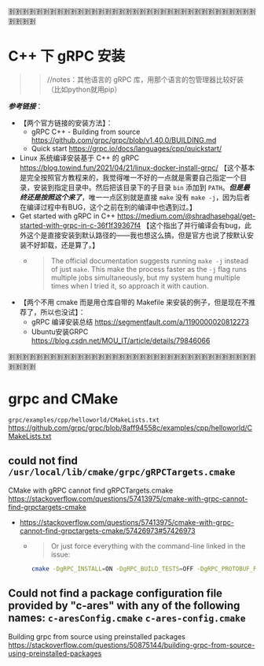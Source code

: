 
:u5272::u5272::u5272::u5272::u5272::u5272::u5272::u5272::u5272::u5272::u5272::u5272::u5272::u5272::u5272::u5272::u5272::u5272::u5272::u5272::u5272::u5272::u5272::u5272::u5272::u5272::u5272::u5272::u5272::u5272::u5272::u5272::u5272::u5272::u5272::u5272::u5272::u5272::u5272::u5272:

# C++ 下 gRPC 安装
>> //notes：其他语言的 gRPC 库，用那个语言的包管理器比较好装（比如python就用pip）

***参考链接***：
- 【两个官方链接的安装方法】：
  * gRPC C++ - Building from source https://github.com/grpc/grpc/blob/v1.40.0/BUILDING.md
  * Quick start https://grpc.io/docs/languages/cpp/quickstart/
- Linux 系统编译安装基于 C++ 的 gRPC https://blog.towind.fun/2021/04/21/linux-docker-install-grpc/ 【这个基本是完全按照官方教程来的，我觉得唯一不好的一点就是需要自己指定一个目录，安装到指定目录中。然后把该目录下的子目录 `bin` 添加到 `PATH`。***但是最终还是按照这个来了***，唯一一点区别就是直接 `make` 没有 `make -j`，因为后者在编译过程中有BUG，这个之前在别的编译中也遇到过。】
- Get started with gRPC in C++ https://medium.com/@shradhasehgal/get-started-with-grpc-in-c-36f1f39367f4 【这个指出了并行编译会有bug，此外这个是直接安装到默认路径的——我也想这么搞，但是官方也说了按默认安装不好卸载，还是算了。】
  * > The official documentation suggests running `make -j` instead of just `make`. This make the process faster as the `-j` flag runs multiple jobs simultaneously, but my system hung multiple times when I tried it, so approach it with caution.
- 【两个不用 cmake 而是用仓库自带的 Makefile 来安装的例子，但是现在不推荐了，所以也没试】：
  * gRPC 编译安装总结 https://segmentfault.com/a/1190000020812273
  * Ubuntu安装GRPC https://blog.csdn.net/MOU_IT/article/details/79846066

:u5272::u5272::u5272::u5272::u5272::u5272::u5272::u5272::u5272::u5272::u5272::u5272::u5272::u5272::u5272::u5272::u5272::u5272::u5272::u5272::u5272::u5272::u5272::u5272::u5272::u5272::u5272::u5272::u5272::u5272::u5272::u5272::u5272::u5272::u5272::u5272::u5272::u5272::u5272::u5272:

# grpc and CMake

`grpc/examples/cpp/helloworld/CMakeLists.txt` https://github.com/grpc/grpc/blob/8aff94558c/examples/cpp/helloworld/CMakeLists.txt

## could not find `/usr/local/lib/cmake/grpc/gRPCTargets.cmake`

CMake with gRPC cannot find gRPCTargets.cmake https://stackoverflow.com/questions/57413975/cmake-with-grpc-cannot-find-grpctargets-cmake
- https://stackoverflow.com/questions/57413975/cmake-with-grpc-cannot-find-grpctargets-cmake/57426973#57426973
  * > Or just force everything with the command-line linked in the issue:
    ```sh
    cmake -DgRPC_INSTALL=ON -DgRPC_BUILD_TESTS=OFF -DgRPC_PROTOBUF_PROVIDER=package -DgRPC_ZLIB_PROVIDER=package -DgRPC_CARES_PROVIDER=package -DgRPC_SSL_PROVIDER=package -DCMAKE_BUILD_TYPE=Release ../.. 
    ```

## Could not find a package configuration file provided by "c-ares" with any of the following names: `c-aresConfig.cmake` `c-ares-config.cmake`

Building grpc from source using preinstalled packages https://stackoverflow.com/questions/50875144/building-grpc-from-source-using-preinstalled-packages
